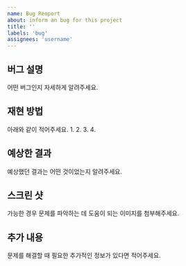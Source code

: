 ```yaml
---
name: Bug Reoport
about: inform an bug for this project
title: ''
labels: 'bug'
assignees: 'username'
---
```



## 버그 설명
어떤 버그인지 자세하게 알려주세요.

## 재현 방법
아래와 같이 적어주세요.
1.
2.
3.
4.

## 예상한 결과
예상했던 결과는 어떤 것이었는지 알려주세요.

## 스크린 샷
가능한 경우 문제를 파악하는 데 도움이 되는 이미지를 첨부해주세요.

## 추가 내용
문제를 해결할 때 필요한 추가적인 정보가 있다면 적어주세요.
